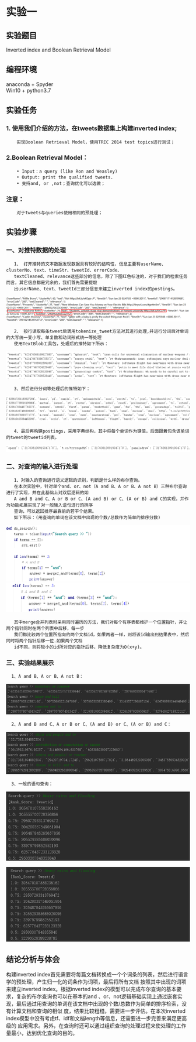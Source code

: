 实验一                          
==============
实验题目 
---------------
Inverted index and Boolean Retrieval Model  

编程环境 
---------------
anaconda + Spyder  
Win10 + python3.7

实验任务
---------------
### 1. 使用我们介绍的方法，在tweets数据集上构建inverted index; 
        实现Boolean Retrieval Model，使用TREC 2014 test topics进行测试； 
### 2.Boolean Retrieval Model：
        • Input：a query (like Ron and Weasley)
        • Output: print the qualified tweets.
        • 支持and, or ,not；查询优化可以选做；
### 注意：
        对于tweets与queries使用相同的预处理；  
        
实验步骤
---------------
### 一、对推特数据的处理
       1、 打开推特的文本数据发现数据具有较好的结构性，信息主要有userName、clusterNo、text、timeStr、tweetId、errorCode、
       textCleaned、relevance这些部分的信息，除了下图红色标注的，对于我们的检索任务而言，其它信息都是冗余的，我们首先需要提取
       出userName、text、tweetId三部分信息来建立inverted index的postings。 
   ![image](https://github.com/bailichangan/IR201720140170zhuwenting/blob/master/img-folder/1.5.png)   
   
       2、 按行读取每条tweet后调用tokenize_tweet方法对其进行处理,并进行分词后对单词的大写统一变小写、单复数和动词形式统一等处理
       使用TextBlob工具包，处理后的推特如下所示：
   ![image](https://github.com/bailichangan/IR201720140170zhuwenting/blob/master/img-folder/1.6.png)   
       
       3、然后进行分词等处理后的推特如下：  
   ![image](https://github.com/bailichangan/IR201720140170zhuwenting/blob/master/img-folder/1.7.png)  
   
       4、最后再构建postings，采用字典结构，其中将每个单词作为键值，后面跟着包含该单词的tweet的tweetid列表。 
   ![image](https://github.com/bailichangan/IR201720140170zhuwenting/blob/master/img-folder/1.8.png)
       
### 二、对查询的输入进行处理
       1、对输入的查询进行语义逻辑的识别，判断是什么样的布尔查询。
       在本次实验中，针对单个and、or、not（A and B、A or B、A not B）三种布尔查询进行了实现，并在此基础上对双层逻辑的如
       A and B and C、A or B or C、(A and B) or C、(A or B) and C的实现，并作为功能拓展实现了对一般输入语句进行的排序
       查询，可以返回排序最靠前的若干个结果。
       如下所示：(用查询的单词在该文档中出现的个数/总数作为简单的排序分数)
   ![image](https://github.com/bailichangan/IR201720140170zhuwenting/blob/master/img-folder/1.9.png)  
   ![image](https://github.com/bailichangan/IR201720140170zhuwenting/blob/master/img-folder/1.10.png)
   
       其中merge合并列表时采用同时遍历的方法，我们对每个有序表都维护一个位置指针，并让两个指针同时在两个列表中后移，每一步
       我们都比较两个位置所指向的两个文档id，如果两者一样，则将该id输出到结果表中，然后同时将两个指针后移一位.如果两个文档
       id不同，则将较小的id所对应的指针后移，降低复杂度为O(x+y)。 
       
### 三、实验结果展示
      1、A and B、A or B、A not B：
   ![image](https://github.com/bailichangan/IR201720140170zhuwenting/blob/master/img-folder/1.1.png)  
   
      2、A and B and C、A or B or C、(A and B) or C、(A or B) and C：     
   ![image](https://github.com/bailichangan/IR201720140170zhuwenting/blob/master/img-folder/1.2.png)  
   
      3、一般的语句查询：  
   ![image](https://github.com/bailichangan/IR201720140170zhuwenting/blob/master/img-folder/1.3.png)  

   ![image](https://github.com/bailichangan/IR201720140170zhuwenting/blob/master/img-folder/1.4.png)  

结论分析与体会
---------------  
构建inverted index首先需要将每篇文档转换成一个个词条的列表，然后进行语言学的预处理，产生归一化的词条作为词项，最后将所有文档
按照其中出现的词项来建立inverted index。根据inverted index的模型可以完成布尔查询的基本要求，复杂的布尔查询也可以在基本的and
、or、not逻辑基础实现上通过嵌套实现，最后通过用查询的单词在该文档中出现的个数/总数作为简单的排序检索，没有计算文档和查询的相似
度，结果比较粗糙，需要进一步评估。在本次inverted index模型中没有考虑tf、idf和文档length等信息，还需要进一步完善来满足更高级的
应用需求。另外，在查询时还可以通过组织查询的处理过程来使处理的工作量最小，达到优化查询的目的。


       
